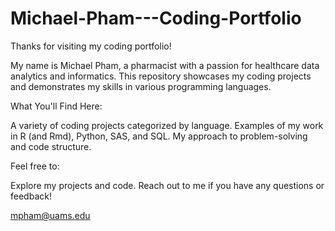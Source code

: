 # Michael-Pham---Coding-Portfolio
Thanks for visiting my coding portfolio!

My name is Michael Pham, a pharmacist with a passion for healthcare data analytics and informatics. This repository showcases my coding projects and demonstrates my skills in various programming languages.

What You'll Find Here:

A variety of coding projects categorized by language.
Examples of my work in R (and Rmd), Python, SAS, and SQL.
My approach to problem-solving and code structure.

Feel free to:

Explore my projects and code.
Reach out to me if you have any questions or feedback!

mpham@uams.edu
